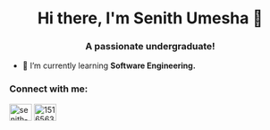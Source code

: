 <h1 align="center">Hi there, I'm Senith Umesha 👋</h1>
<h3 align="center">A passionate undergraduate!</h3>

- 🌱 I’m currently learning **Software Engineering.**

<h3 align="left">Connect with me:</h3>
<p align="left">
<a href="https://linkedin.com/in/senith-umesha" target="blank"><img align="center" src="https://raw.githubusercontent.com/rahuldkjain/github-profile-readme-generator/master/src/images/icons/Social/linked-in-alt.svg" alt="senith-umesha" height="30" width="40" /></a>
<a href="https://stackoverflow.com/users/15165638" target="blank"><img align="center" src="https://raw.githubusercontent.com/rahuldkjain/github-profile-readme-generator/master/src/images/icons/Social/stack-overflow.svg" alt="15165638" height="30" width="40" /></a>
</p>
